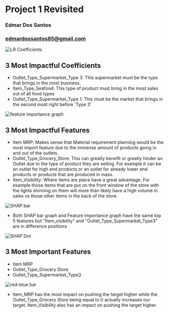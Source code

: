 # Project 1 Revisited
### Edmar Dos Santos
### edmardossantos85@gmail.com
 
![LR Coefficients](https://github.com/BrazilianKing/Project-1-Revisited/assets/123523010/36532f61-8d89-4f9a-b0f2-b6d9db0be598)

## 3 Most Impactful Coefficients
- Outlet_Type_Supermarket_Type 3: This supermarket must be the type that brings in the most business. 
- Item_Type_Seafood: This type of product must bring in the most sales out of all food types
- Outlet_Type_Supermarket_Type 1: This must be the market that brings in the second most right before 'Type 3'
 
![feature importance graph](https://github.com/BrazilianKing/Project-1-Revisited/assets/123523010/0886b402-de5e-4a03-b4a7-15e7868b12dc)

## 3 Most Impactful Features
- Item MRP: Makes sense that Material requirement planning would be the most import feature due to the immense amount of products going in and out of the outlets. 
- Outlet_Type_Grocery_Store: This can greatly benefit or greatly hinder an Outlet due to the type of product they are selling. For example it can be an outlet for high end products or an outlet for already lower end products or products that are produced in mass.
- Item_Visibility: Where items are place have a great advantage. For example those items that are put on the front window of the store with the lights shinning on them will more than likely have a high volume in sales vs those other items in the back of the store.

![SHAP bar](https://github.com/BrazilianKing/Project-1-Revisited/assets/123523010/11a841a2-f9eb-401d-9500-a105008e196b)

- Both SHAP bar graph and Feature importance graph have the same top 5 features but "Item_visibility" and "Outlet_Type_Supermarket_Type3" are in difference positions

![SHAP Dot](https://github.com/BrazilianKing/Project-1-Revisited/assets/123523010/650305c7-1444-49d7-af3e-793bfa3fd1fb)

## 3 Most Important Features
- Item MRP
- Outlet_Type_Grocery Store
- Outlet_Type_Supermarket_Type3


![red-blue bar](https://github.com/BrazilianKing/Project-1-Revisited/assets/123523010/bd0669e2-21a7-4305-b80e-5780dafb1e65)

- Item_MRP has the most impact on pushing the target higher while the Outlet_Type_Grocery Store being equal to 0 actually increases our target. Item_Visibility also has an impact on pushing the target higher. 
